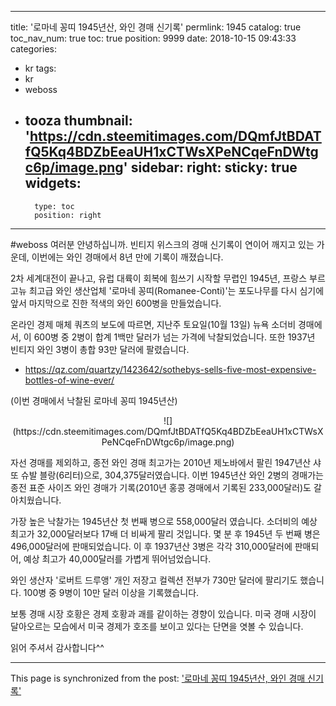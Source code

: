 
---
title: '로마네 꽁띠 1945년산, 와인 경매 신기록'
permlink: 1945
catalog: true
toc_nav_num: true
toc: true
position: 9999
date: 2018-10-15 09:43:33
categories:
- kr
tags:
- kr
- weboss
- tooza
thumbnail: 'https://cdn.steemitimages.com/DQmfJtBDATfQ5Kq4BDZbEeaUH1xCTWsXPeNCqeFnDWtgc6p/image.png'
sidebar:
    right:
        sticky: true
widgets:
    -
        type: toc
        position: right
---


#weboss 여러분 안녕하십니까.  빈티지 위스크의 경매 신기록이 연이어 깨지고 있는 가운데, 이번에는 와인 경매에서 8년 만에 기록이 깨졌습니다.

2차 세계대전이 끝나고, 유럽 대륙이 회복에 힘쓰기 시작할 무렵인 1945년, 프랑스 부르고뉴 최고급 와인 생산업체 '로마네 꽁띠(Romanee-Conti)'는 포도나무를 다시 심기에 앞서 마지막으로 진한 적색의 와인 600병을 만들었습니다.  

온라인 경제 매체 쿼츠의 보도에 따르면, 지난주 토요일(10월 13일) 뉴욕 소더비 경매에서, 이 600병 중 2병이 합계 1백만 달러가 넘는 가격에 낙찰되었습니다. 또한 1937년 빈티지 와인 3병이 총합 93만 달러에 팔렸습니다. 

- https://qz.com/quartzy/1423642/sothebys-sells-five-most-expensive-bottles-of-wine-ever/

(이번 경매에서 낙찰된 로마네 꽁띠 1945년산)

<center>
![](https://cdn.steemitimages.com/DQmfJtBDATfQ5Kq4BDZbEeaUH1xCTWsXPeNCqeFnDWtgc6p/image.png)
</center>

자선 경매를 제외하고, 종전 와인 경매 최고가는 2010년 제노바에서 팔린 1947년산 샤또 슈발 블랑(6리터)으로, 304,375달러였습니다. 이번 1945년산 와인 2병의 경매가는 종전 표준 사이즈 와인 경매가 기록(2010년 홍콩 경매에서 기록된 233,000달러)도 갈아치웠습니다. 

가장 높은 낙찰가는 1945년산 첫 번째 병으로 558,000달러 였습니다. 소더비의 예상 최고가 32,000달러보다 17배 더 비싸게 팔리 것입니다. 몇 분 후 1945년 두 번째 병은 496,000달러에 판매되었습니다. 이 후 1937년산 3병은 각각 310,000달러에 판매되어, 예상 최고가 40,000달러를 가볍게 뛰어넘었습니다.

와인 생산자 '로버트 드루앵' 개인 저장고 컬렉션 전부가 730만 달러에 팔리기도 했습니다. 100병 중 9병이 10만 달러 이상을 기록했습니다.

보통 경매 시장 호황은 경제 호황과 괘를 같이하는 경향이 있습니다. 미국 경매 시장이 달아오르는 모습에서 미국 경제가 호조를 보이고 있다는 단면을 엿볼 수 있습니다.

읽어 주셔서 감사합니다^^

- - -

This page is synchronized from the post: ['로마네 꽁띠 1945년산, 와인 경매 신기록'](https://steemit.com/@pius.pius/1945)
